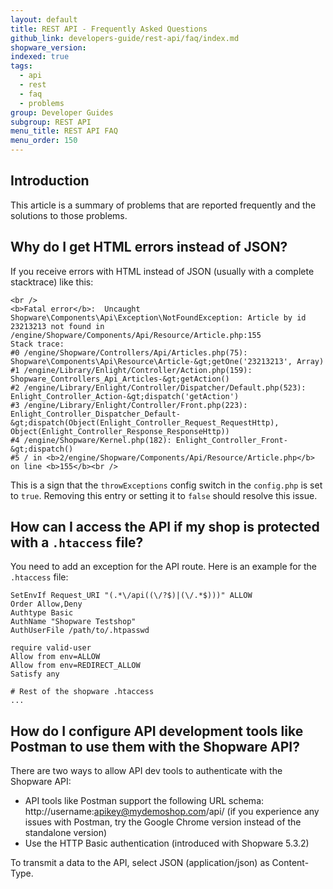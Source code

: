 ```yaml
---
layout: default
title: REST API - Frequently Asked Questions
github_link: developers-guide/rest-api/faq/index.md
shopware_version: 
indexed: true
tags:
  - api
  - rest
  - faq
  - problems
group: Developer Guides
subgroup: REST API
menu_title: REST API FAQ
menu_order: 150
---
```


<div class="toc-list"></div>

## Introduction
This article is a summary of problems that are reported frequently and the solutions to those problems. 

## Why do I get HTML errors instead of JSON?
If you receive errors with HTML instead of JSON (usually with a complete stacktrace) like this:

```
<br />
<b>Fatal error</b>:  Uncaught Shopware\Components\Api\Exception\NotFoundException: Article by id 23213213 not found in /engine/Shopware/Components/Api/Resource/Article.php:155
Stack trace:
#0 /engine/Shopware/Controllers/Api/Articles.php(75): Shopware\Components\Api\Resource\Article-&gt;getOne('23213213', Array)
#1 /engine/Library/Enlight/Controller/Action.php(159): Shopware_Controllers_Api_Articles-&gt;getAction()
#2 /engine/Library/Enlight/Controller/Dispatcher/Default.php(523): Enlight_Controller_Action-&gt;dispatch('getAction')
#3 /engine/Library/Enlight/Controller/Front.php(223): Enlight_Controller_Dispatcher_Default-&gt;dispatch(Object(Enlight_Controller_Request_RequestHttp), Object(Enlight_Controller_Response_ResponseHttp))
#4 /engine/Shopware/Kernel.php(182): Enlight_Controller_Front-&gt;dispatch()
#5 / in <b>2/engine/Shopware/Components/Api/Resource/Article.php</b> on line <b>155</b><br />
```
This is a sign that the `throwExceptions` config switch in the `config.php` is set to `true`. Removing this entry or setting it to `false` should resolve this issue. 

## How can I access the API if my shop is protected with a `.htaccess` file?
You need to add an exception for the API route. Here is an example for the `.htaccess` file:
```
SetEnvIf Request_URI "(.*\/api((\/?$)|(\/.*$)))" ALLOW
Order Allow,Deny
Authtype Basic
AuthName "Shopware Testshop"
AuthUserFile /path/to/.htpasswd

require valid-user
Allow from env=ALLOW
Allow from env=REDIRECT_ALLOW
Satisfy any

# Rest of the shopware .htaccess
...

```

## How do I configure API development tools like Postman to use them with the Shopware API?

There are two ways to allow API dev tools to authenticate with the Shopware API:

* API tools like Postman support the following URL schema: 
http://username:apikey@mydemoshop.com/api/ (if you experience any issues with
Postman, try the Google Chrome version instead of the standalone version)
* Use the HTTP Basic authentication (introduced with Shopware 5.3.2)

To transmit a data to the API, select JSON (application/json) as Content-Type.